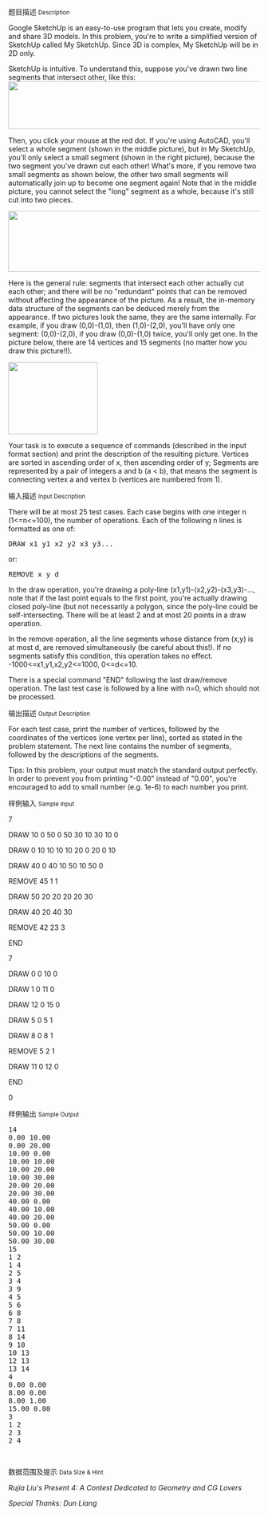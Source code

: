 <div class="panel panel-default">
<div class="area-title">
<span>
题目描述
<small>Description</small>
</span></div>
<div class="panel-body">

<p>Google SketchUp is an easy-to-use program that lets you create, modify and share 3D models. In this problem, you're to write a simplified version of SketchUp called My SketchUp. Since 3D is complex, My SketchUp will be in 2D only.</p>
<p>SketchUp is intuitive. To understand this, suppose you've drawn two line segments that intersect other, like this:<img height="96" src="/source/codevs/codevs-2694/img/aHR0cDovL3d3dy5qb3lvaS5jbi9wcm9ibGVtL2NvZGV2cy0yNjk0L2h0dHA6Ly91dmEub25saW5lanVkZ2Uub3JnL2V4dGVybmFsLzEyMy9wMTIzMDZhLmpwZw==.jpg" width="597"></p>
<p>Then, you click your mouse at the red dot. If you're using AutoCAD, you'll select a whole segment (shown in the middle picture), but in My SketchUp, you'll only select a small segment (shown in the right picture), because the two segment you've drawn cut each other! What's more, if you remove two small segments as shown below, the other two small segments will automatically join up to become one segment again! Note that in the middle picture, you cannot select the "long" segment as a whole, because it's still cut into two pieces.</p>
<p><img height="122" src="/source/codevs/codevs-2694/img/aHR0cDovL3d3dy5qb3lvaS5jbi9wcm9ibGVtL2NvZGV2cy0yNjk0L2h0dHA6Ly91dmEub25saW5lanVkZ2Uub3JnL2V4dGVybmFsLzEyMy9wMTIzMDZiLmpwZw==.jpg" width="595"></p>
<p>Here is the general rule: segments that intersect each other actually cut each other; and there will be no "redundant" points that can be removed without affecting the appearance of the picture. As a result, the in-memory data structure of the segments can be deduced merely from the appearance. If two pictures look the same, they are the same internally. For example, if you draw (0,0)-(1,0), then (1,0)-(2,0), you'll have only one segment: (0,0)-(2,0), if you draw (0,0)-(1,0) twice, you'll only get one. In the picture below, there are 14 vertices and 15 segments (no matter how you draw this picture!!).</p>
<p><img height="145" src="/source/codevs/codevs-2694/img/aHR0cDovL3d3dy5qb3lvaS5jbi9wcm9ibGVtL2NvZGV2cy0yNjk0L2h0dHA6Ly91dmEub25saW5lanVkZ2Uub3JnL2V4dGVybmFsLzEyMy9wMTIzMDZjLmpwZw==.jpg" width="179"></p>
<p>Your task is to execute a sequence of commands (described in the input format section) and print the description of the resulting picture. Vertices are sorted in ascending order of x, then ascending order of y; Segments are represented by a pair of integers a and b (a &lt; b), that means the segment is connecting vertex a and vertex b (vertices are numbered from 1).</p>

</div>
</div>

<div class="panel panel-default">
<div class="area-title">
<span>
输入描述
<small>Input Description</small>
</span></div>
<div class="panel-body">
<p>There will be at most 25 test cases. Each case begins with one integer n (1&lt;=n&lt;=100), the number of operations. Each of the following n lines is formatted as one of:</p>
<pre>DRAW x1 y1 x2 y2 x3 y3...</pre>
<p>or:</p>
<pre>REMOVE x y d</pre>
<p>In the draw operation, you're drawing a poly-line (x1,y1)-(x2,y2)-(x3,y3)-..., note that if the last point equals to the first point, you're actually drawing closed poly-line (but not necessarily a polygon, since the poly-line could be self-intersecting. There will be at least 2 and at most 20 points in a draw operation.</p>
<p>In the remove operation, all the line segments whose distance from (x,y) is at most d, are removed simultaneously (be careful about this!). If no segments satisfy this condition, this operation takes no effect. -1000&lt;=x1,y1,x2,y2&lt;=1000, 0&lt;=d&lt;=10.</p>
<p>There is a special command "END" following the last draw/remove operation. The last test case is followed by a line with n=0, which should not be processed.</p>

</div>
</div>
<div  class="panel panel-default">
<div class="area-title">
<span>
输出描述
<small>Output Description</small>
</span></div>
<div class="panel-body">

<p>For each test case, print the number of vertices, followed by the coordinates of the vertices (one vertex per line), sorted as stated in the problem statement. The next line contains the number of segments, followed by the descriptions of the segments.</p>
<p>Tips: In this problem, your output must match the standard output perfectly. In order to prevent you from printing "-0.00" instead of "0.00", you're encouraged to add to small number (e.g. 1e-6) to each number you print.</p>

</div>
</div>


<div class="panel panel-default">
<div class="area-title">
<span>
样例输入
<small>Sample Input</small>
</span></div>
<div class="panel-body">
<p>7</p>
<p>DRAW 10 0 50 0 50 30 10 30 10 0</p>
<p>DRAW 0 10 10 10 10 20 0 20 0 10</p>
<p>DRAW 40 0 40 10 50 10 50 0</p>
<p>REMOVE 45 1 1</p>
<p>DRAW 50 20 20 20 20 30</p>
<p>DRAW 40 20 40 30</p>
<p>REMOVE 42 23 3</p>
<p>END</p>
<p>7</p>
<p>DRAW 0 0 10 0</p>
<p>DRAW 1 0 11 0</p>
<p>DRAW 12 0 15 0</p>
<p>DRAW 5 0 5 1</p>
<p>DRAW 8 0 8 1</p>
<p>REMOVE 5 2 1</p>
<p>DRAW 11 0 12 0</p>
<p>END</p>
<p>0</p>

</div>
</div>

<div class="panel panel-default">
<div class="area-title">
<span>
样例输出
<small>Sample Output</small>
</span></div>
<div class="panel-body">
<pre>14
0.00 10.00
0.00 20.00
10.00 0.00
10.00 10.00
10.00 20.00
10.00 30.00
20.00 20.00
20.00 30.00
40.00 0.00
40.00 10.00
40.00 20.00
50.00 0.00
50.00 10.00
50.00 30.00
15
1 2
1 4
2 5
3 4
3 9
4 5
5 6
6 8
7 8
7 11
8 14
9 10
10 13
12 13
13 14
4
0.00 0.00
8.00 0.00
8.00 1.00
15.00 0.00
3
1 2
2 3
2 4
</pre>
<pre> </pre>

</div>
</div>

<div class="panel panel-default">
<div class="area-title">
<span>
数据范围及提示
<small>Data Size & Hint</small>
</span></div>
<div class="panel-body">
<p><em>Rujia Liu's Present 4: A Contest Dedicated to Geometry and CG Lovers</em></p>
<p><em>Special Thanks: Dun Liang</em></p>
</div>
</div>